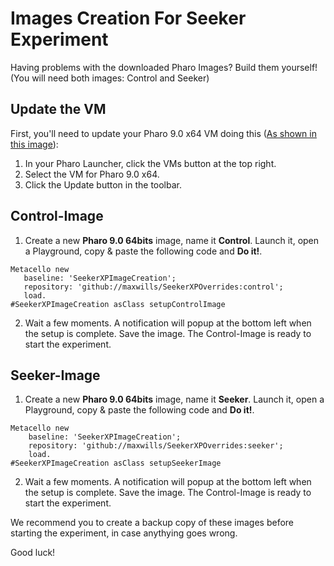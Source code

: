 # Images Creation For Seeker Experiment
Having problems with the downloaded Pharo Images? Build them yourself! (You will need both images: Control and Seeker)

## Update the VM
First, you'll need to update your Pharo 9.0 x64 VM doing this ([As shown in this image](https://drive.google.com/file/d/1x-UUSrTTKNmi_6Gbh39Et_TACUprj8sb/view?usp=sharing)):
1. In your Pharo Launcher, click the VMs button at the top right.
2. Select the VM for Pharo 9.0 x64.
3. Click the Update button in the toolbar.


## Control-Image
 1. Create a new **Pharo 9.0 64bits** image, name it **Control**. Launch it, open a Playground, copy & paste the following code and **Do it!**.
 ```Smalltalk
Metacello new
	baseline: 'SeekerXPImageCreation';
	repository: 'github://maxwills/SeekerXPOverrides:control';
	load.
#SeekerXPImageCreation asClass setupControlImage
```
 2. Wait a few moments. A notification will popup at the bottom left when the setup is complete. Save the image. The Control-Image is ready to start the experiment. 

## Seeker-Image
1. Create a new **Pharo 9.0 64bits** image, name it **Seeker**. Launch it, open a Playground, copy & paste the following code and **Do it!**.
```Smalltalk
Metacello new
	baseline: 'SeekerXPImageCreation';
	repository: 'github://maxwills/SeekerXPOverrides:seeker';
	load.
#SeekerXPImageCreation asClass setupSeekerImage
```
 2. Wait a few moments. A notification will popup at the bottom left when the setup is complete. Save the image. The Control-Image is ready to start the experiment. 

We recommend you to create a backup copy of these images before starting the experiment, in case anythying goes wrong.

Good luck!

